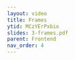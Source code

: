 ```yaml
---
layout: video
title: Frames 
ytid: MCzYErPxbio 
slides: 3-frames.pdf
parent: Frontend
nav_order: 4
---
```

